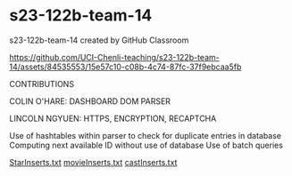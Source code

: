 # s23-122b-team-14
s23-122b-team-14 created by GitHub Classroom


https://github.com/UCI-Chenli-teaching/s23-122b-team-14/assets/84535553/15e57c10-c08b-4c74-87fc-37f9ebcaa5fb


CONTRIBUTIONS

COLIN O'HARE: DASHBOARD DOM PARSER

LINCOLN NGYUEN: HTTPS, ENCRYPTION, RECAPTCHA

Use of hashtables within parser to check for duplicate entries in database
Computing next available ID without use of database
Use of batch queries

[StarInserts.txt](https://github.com/UCI-Chenli-teaching/s23-122b-team-14/files/11483427/StarInserts.txt)
[movieInserts.txt](https://github.com/UCI-Chenli-teaching/s23-122b-team-14/files/11483425/movieInserts.txt)
[castInserts.txt](https://github.com/UCI-Chenli-teaching/s23-122b-team-14/files/11483426/castInserts.txt)
